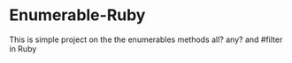 # Enumerable-Ruby
This is simple project on the the enumerables methods all? any? and #filter in Ruby
